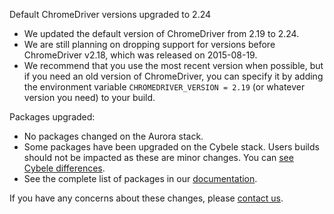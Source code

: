 Default ChromeDriver versions upgraded to 2.24

* We updated the default version of ChromeDriver from 2.19 to 2.24.
* We are still planning on dropping support for versions before ChromeDriver v2.18, which was released on 2015-08-19.
* We recommend that you use the most recent version when possible, but if you need an old version of ChromeDriver, you can specify it by adding the environment variable `CHROMEDRIVER_VERSION = 2.19` (or whatever version you need) to your build.

Packages upgraded:

* No packages changed on the Aurora stack.
* Some packages have been upgraded on the Cybele stack. Users builds should not be impacted as these are minor changes. You can [see Cybele differences](https://s3.amazonaws.com/whats-new-prod/assets/packages/ubuntu/diff-1039-to-1040.html).
* See the complete list of packages in our [documentation](https://docs.snap-ci.com/the-ci-environment/complete-package-list/).

If you have any concerns about these changes, please [contact us](https://snap-ci.com/contact-us).
